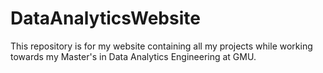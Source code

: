 # DataAnalyticsWebsite
This repository is for my website containing all my projects while working towards my Master's in Data Analytics Engineering at GMU. 
